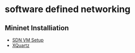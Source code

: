 # software defined networking

## Mininet Installiation

- [SDN VM Setup](https://github.com/PrincetonUniversity/Coursera-SDN/blob/master/README.md)
- [XQuartz](http://www.cyberciti.biz/faq/apple-osx-mountain-lion-mavericks-install-xquartz-server/)

